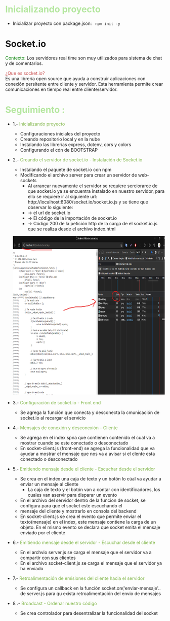 # <span style="color: #b5e7a0">Inicializando proyecto</span>
- Inicializar proyecto con package.json: ``` npm init -y```


# Socket.io

 <span style="color:green">Contexto: </span>Los servidores real time son muy utilizados para sistema de chat y de comentarios.

<span style="color:#c94c4c">¿Que es socket.io?</span><br>
 Es una librería open source que ayuda a construir aplicaciones con conexión persitente entre cliente y servidor. Esta herramienta permite crear comunicaciones en tiempo real entre cliente/servidor.


#  <span style="color:#b5e7a0">Seguimiento :</span>

- 1.-  <span style="color:#82b74b">Inicializando proyecto</span>
    - Configuraciones iniciales del proyecto
    - Creando repositorio local y en la nube
    - Instalando las librerías express, dotenv, cors y colors
    - Configurando el cdn de BOOTSTRAP

- 2.-  <span style="color:#82b74b">Creando el servidor de socket.io - Instalación de Socket.io</span>
    - Instalando el paquete de socket.io con npm
    - Modificando el archivo server para crear un servidor de web-sockets
        - Al arrancar nuevamente el servidor se requiere serciorarce de que socket.io ya se encuentra instalado en nuestro servidor, para ello se requiere ir al siguiente url: http://localhost:8080/socket.io/socket.io.js y se tiene que observar lo siguiente:
        - -> el url de socket.io
        - -> El código de la importación de socket.io
        - -> Código 200 de la petición http de la carga de el socket.io.js que se realiza desde el archivo index.html
    <p align="center">
        <img src="public/img/servidor-socket.png" width="1000" height="500">
    </p>

- 3.-  <span style="color:#82b74b">Configuración de socket.io - Front end</span>
    - Se agrega la función que conecta y desconecta la cmunicación de socket.io al recargar el servicio

- 4.-  <span style="color:#82b74b">Mensajes de conexión y desconexión - Cliente</span>
    - Se agrega en el index spna que contienen contenido el cual va a mostrar cuando se este conectado o desconectado
    - En socket-client.js (front-end) se agrega la funcionalidad que va ayudar a mostrar el mensaje que nos va a avisar si el clente esta conectado o desconectado

- 5.-  <span style="color:#82b74b">Emitiendo mensaje desde el cliente - Escuchar desde el servidor</span>
    - Se crea en el index una caja de texto y un botón lo cúal va ayudar a enviar un mensaje al cliente
        - La caja de texto y el botón van a contar con identificadores, los cuales van aservir para disparar un evento
    - En el archivo del servidor dentro de la funcion de socket, se configura para que el socket este escuchando el
    - mensaje del cliente y mostrarlo en consola del backend
    - En socket-client.js se crea el evento que permite enviar el texto(mensaje) en el index, este mensaje contiene la carga de un objeto. En el mismo evento se declara que socket emita el mensaje enviado por el cliente

- 6.-  <span style="color:#82b74b">Emitiendo mensaje desde el servidor - Escuchar desde el cliente</span>
    - En el archvio server.js se carga el mensaje que el servidor va a compartir con sus clientes
    - En el archivo socket-client.js se carga el mensaje que el servidor ya ha enviado

- 7.-  <span style="color:#82b74b">Retroalimentación de emisiones del cliente hacia el servidor</span>
    - Se configura un callback en la función socket.on('enviar-mensaje'.. de server.js para qu exista retroalimentación del envio de mensajes

- 8 .-  <span style="color:#82b74b">Broadcast - Ordenar nuestro código</span>
    - Se crea controlador para desentralizar la funcionalidad del socket




<span style="color:#c94c4c"></span>
